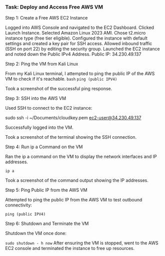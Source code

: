 ### Task: Deploy and Access Free AWS VM ###

Step 1: Create a Free AWS EC2 Instance

Logged into AWS Console and navigated to the EC2 Dashboard.
Clicked Launch Instance.
Selected Amazon Linux 2023 AMI.
Chose t2.micro instance type (free tier eligible).
Configured the instance with default settings and created a key pair for SSH access.
Allowed inbound traffic (SSH on port 22) by editing the security group.
Launched the EC2 instance and noted down the Public IPv4 Address.
Public IP: 34.230.49.137

Step 2: Ping the VM from Kali Linux

From my Kali Linux terminal, I attempted to ping the public IP of the AWS VM to check if it's reachable.
```bash```
          ```ping (public IPV4)```

Took a screenshot of the successful ping response.

Step 3: SSH into the AWS VM

Used SSH to connect to the EC2 instance:
  
sudo ssh -i ~/Documents/cloudkey.pem ec2-user@34.230.49.137

Successfully logged into the VM.

Took a screenshot of the terminal showing the SSH connection.

Step 4: Run ip a Command on the VM

Ran the ip a command on the VM to display the network interfaces and IP addresses.
      
`ip a`

Took a screenshot of the command output showing the IP addresses.

Step 5: Ping Public IP from the AWS VM

Attempted to ping the public IP from the AWS VM to test outbound connectivity:

`ping (public IPV4)`

Step 6: Shutdown and Terminate the VM

Shutdown the VM once done:

`sudo shutdown - h now`
After ensuring the VM is stopped, went to the AWS EC2 console and terminated the instance to free up resources.
